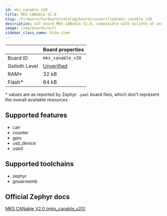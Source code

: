 ```yaml
---
id: mks_canable_v20
title: MKS CANable V2.0
slug: /firmware/hardware/catalog/boards/unverified/mks_canable_v20
description: IoT board MKS CANable V2.0, compatible with Golioth at unverified level.
image: /img/boards/null
sidebar_class_name: hide-item
---
```


[//]: # (This is an auto-generated file, do not edit! Changes to it will be lost upon re-generation)



|                | Board properties     |
| -------------  | -------------------- |
| Board ID       | `mks_canable_v20` |
| Golioth Level  | [Unverified](/firmware/hardware#unverified-boards) |
| RAM*           | 32 kB |
| Flash*         | 64 kB |

\* values are as reported by Zephyr `.yaml` board files, which don't represent the overall available resources



## Supported features

* can
* counter
* gpio
* usb_device
* usbd

## Supported toolchains

* zephyr
* gnuarmemb

## Official Zephyr docs

[MKS CANable V2.0 (mks_canable_v20)](https://docs.zephyrproject.org/latest/boards/makerbase/mks_canable_v20/doc/index.html)

